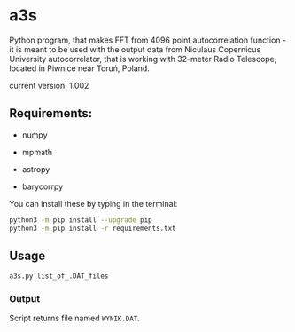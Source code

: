 # a3s
Python program, that makes FFT from 4096 point autocorrelation function - it is meant to be used with the output data from Niculaus Copernicus University autocorrelator, that is working with 32-meter Radio Telescope, located in Piwnice near Toruń, Poland.

current version: 1.002

## Requirements:

- numpy

- mpmath

- astropy

- barycorrpy

You can install these by typing in the terminal:
```bash
python3 -m pip install --upgrade pip
python3 -m pip install -r requirements.txt
```

## Usage
```bash
a3s.py list_of_.DAT_files
```
### Output

Script returns file named ```WYNIK.DAT```.
